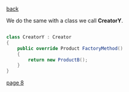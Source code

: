 [back](./page06.md)


We do the same with a class we call **CreatorY**.
```csharp

class CreatorY : Creator
{
    public override Product FactoryMethod()
    {
        return new ProductB();
    }
}

```


[page 8](./page08.md)



